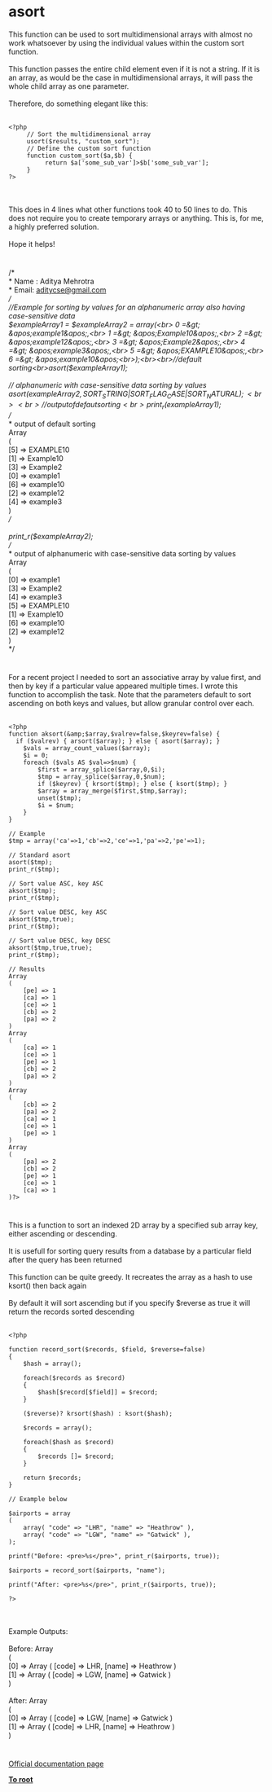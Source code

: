 # asort



This function can be used to sort multidimensional arrays with almost no work whatsoever by using the individual values within the custom sort function.<br><br>This function passes the entire child element even if it is not a string. If it is an array, as would be the case in multidimensional arrays, it will pass the whole child array as one parameter.<br><br>Therefore, do something elegant like this:<br><br>

```
<?php
     // Sort the multidimensional array
     usort($results, "custom_sort");
     // Define the custom sort function
     function custom_sort($a,$b) {
          return $a['some_sub_var']>$b['some_sub_var'];
     }
?>
```
<br><br>This does in 4 lines what other functions took 40 to 50 lines to do. This does not require you to create temporary arrays or anything. This is, for me, a highly preferred solution.<br><br>Hope it helps!  

#

/*<br> * Name : Aditya Mehrotra <br> * Email: aditycse@gmail.com<br> */<br>//Example for sorting by values for an alphanumeric array also having case-sensitive data<br>$exampleArray1 = $exampleArray2 = array(<br>    0 =&gt; &apos;example1&apos;,<br>    1 =&gt; &apos;Example10&apos;,<br>    2 =&gt; &apos;example12&apos;,<br>    3 =&gt; &apos;Example2&apos;,<br>    4 =&gt; &apos;example3&apos;,<br>    5 =&gt; &apos;EXAMPLE10&apos;,<br>    6 =&gt; &apos;example10&apos;<br>);<br><br>//default sorting<br>asort($exampleArray1);<br><br>// alphanumeric with case-sensitive data sorting by values<br>asort($exampleArray2, SORT_STRING | SORT_FLAG_CASE | SORT_NATURAL);<br><br>//output of defaut sorting<br>print_r($exampleArray1);<br>/*<br> * output of default sorting<br>  Array<br>  (<br>  [5] =&gt; EXAMPLE10<br>  [1] =&gt; Example10<br>  [3] =&gt; Example2<br>  [0] =&gt; example1<br>  [6] =&gt; example10<br>  [2] =&gt; example12<br>  [4] =&gt; example3<br>  )<br> */<br><br>print_r($exampleArray2);<br>/*<br> * output of alphanumeric with case-sensitive data sorting by values<br> Array<br>(<br>    [0] =&gt; example1<br>    [3] =&gt; Example2<br>    [4] =&gt; example3<br>    [5] =&gt; EXAMPLE10<br>    [1] =&gt; Example10<br>    [6] =&gt; example10<br>    [2] =&gt; example12<br>)<br> */  

#

For a recent project I needed to sort an associative array by value first, and then by key if a particular value appeared multiple times. I wrote this function to accomplish the task. Note that the parameters default to sort ascending on both keys and values, but allow granular control over each.<br><br>

```
<?php
function aksort(&amp;$array,$valrev=false,$keyrev=false) {
  if ($valrev) { arsort($array); } else { asort($array); }
    $vals = array_count_values($array);
    $i = 0;
    foreach ($vals AS $val=>$num) {
        $first = array_splice($array,0,$i);
        $tmp = array_splice($array,0,$num);
        if ($keyrev) { krsort($tmp); } else { ksort($tmp); }
        $array = array_merge($first,$tmp,$array);
        unset($tmp);
        $i = $num;
    }
}

// Example
$tmp = array('ca'=>1,'cb'=>2,'ce'=>1,'pa'=>2,'pe'=>1);

// Standard asort
asort($tmp);
print_r($tmp);

// Sort value ASC, key ASC
aksort($tmp);
print_r($tmp);

// Sort value DESC, key ASC
aksort($tmp,true);
print_r($tmp);

// Sort value DESC, key DESC
aksort($tmp,true,true);
print_r($tmp);

// Results
Array
(
    [pe] => 1
    [ca] => 1
    [ce] => 1
    [cb] => 2
    [pa] => 2
)
Array
(
    [ca] => 1
    [ce] => 1
    [pe] => 1
    [cb] => 2
    [pa] => 2
)
Array
(
    [cb] => 2
    [pa] => 2
    [ca] => 1
    [ce] => 1
    [pe] => 1
)
Array
(
    [pa] => 2
    [cb] => 2
    [pe] => 1
    [ce] => 1
    [ca] => 1
)?>
```
  

#

This is a function to sort an indexed 2D array by a specified sub array key, either ascending or descending.<br><br>It is usefull for sorting query results from a database by a particular field after the query has been returned<br><br>This function can be quite greedy. It recreates the array as a hash to use ksort() then back again<br><br>By default it will sort ascending but if you specify $reverse as true it will return the records sorted descending <br><br>

```
<?php

function record_sort($records, $field, $reverse=false)
{
    $hash = array();
    
    foreach($records as $record)
    {
        $hash[$record[$field]] = $record;
    }
    
    ($reverse)? krsort($hash) : ksort($hash);
    
    $records = array();
    
    foreach($hash as $record)
    {
        $records []= $record;
    }
    
    return $records;
}

// Example below

$airports = array
(
    array( "code" => "LHR", "name" => "Heathrow" ),
    array( "code" => "LGW", "name" => "Gatwick" ),
);

printf("Before: <pre>%s</pre>", print_r($airports, true));

$airports = record_sort($airports, "name");

printf("After: <pre>%s</pre>", print_r($airports, true));

?>
```
<br><br>Example Outputs:<br><br>Before: Array<br>(<br>    [0] =&gt; Array ( [code] =&gt; LHR, [name] =&gt; Heathrow )<br>    [1] =&gt; Array ( [code] =&gt; LGW, [name] =&gt; Gatwick )<br>)<br><br>After: Array<br>(<br>    [0] =&gt; Array ( [code] =&gt; LGW, [name] =&gt; Gatwick )<br>    [1] =&gt; Array ( [code] =&gt; LHR, [name] =&gt; Heathrow )<br>)  

#

[Official documentation page](https://www.php.net/manual/en/function.asort.php)

**[To root](/README.md)**